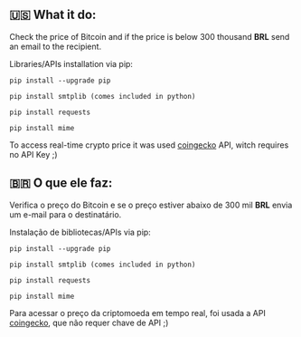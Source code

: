 <h2>🇺🇸 What it do: </h2>
<p> Check the price of Bitcoin and if the price is below 300 thousand <b>BRL</b> send an email to the recipient. </p>

Libraries/APIs installation via pip:
```
pip install --upgrade pip

pip install smtplib (comes included in python)

pip install requests

pip install mime
```

To access real-time crypto price it was used [coingecko](https://www.coingecko.com/en/api) API, witch requires no API Key ;)

<h2>🇧🇷 O que ele faz: </h2>
<p> Verifica o preço do Bitcoin e se o preço estiver abaixo de 300 mil <b>BRL</b> envia um e-mail para o destinatário. </p>

Instalação de bibliotecas/APIs via pip:
```
pip install --upgrade pip

pip install smtplib (comes included in python)

pip install requests

pip install mime
```
Para acessar o preço da criptomoeda em tempo real, foi usada a API [coingecko](https://www.coingecko.com/en/api), que não requer chave de API ;)
